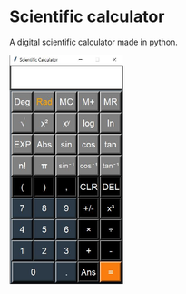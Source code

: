 # Scientific calculator
A digital scientific calculator made in python.

<img src="https://github.com/Oaktale/scientific_calculator/blob/master/Screenshot.JPG" width="200">

